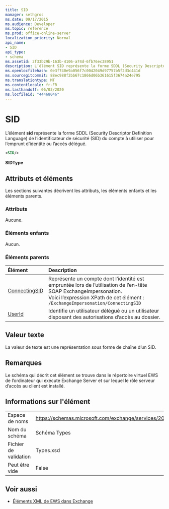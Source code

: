 ```yaml
---
title: SID
manager: sethgros
ms.date: 09/17/2015
ms.audience: Developer
ms.topic: reference
ms.prod: office-online-server
localization_priority: Normal
api_name:
- SID
api_type:
- schema
ms.assetid: 2f33b29b-163b-4106-a74d-6fb76ec38951
description: L’élément SID représente la forme SDDL (Security Descriptor Definition Language) de l’identificateur de sécurité (SID) du compte à utiliser pour l’emprunt d’identité ou l’accès délégué.
ms.openlocfilehash: 0e3f740e9a056f7c0042049d97757b5f2d3c441d
ms.sourcegitcommit: 88ec988f2bb67c1866d06b361615f3674a24e795
ms.translationtype: MT
ms.contentlocale: fr-FR
ms.lasthandoff: 06/03/2020
ms.locfileid: "44468046"
---
```

# <a name="sid"></a>SID

L’élément **sid** représente la forme SDDL (Security Descriptor Definition Language) de l’identificateur de sécurité (SID) du compte à utiliser pour l’emprunt d’identité ou l’accès délégué. 
  
```xml
<SID/>
```

 **SIDType**
## <a name="attributes-and-elements"></a>Attributs et éléments

Les sections suivantes décrivent les attributs, les éléments enfants et les éléments parents.
  
### <a name="attributes"></a>Attributs

Aucune.
  
### <a name="child-elements"></a>Éléments enfants

Aucun.
  
### <a name="parent-elements"></a>Éléments parents

|**Élément**|**Description**|
|:-----|:-----|
|[ConnectingSID](connectingsid.md) <br/> |Représente un compte dont l’identité est empruntée lors de l’utilisation de l’en-tête SOAP ExchangeImpersonation.  <br/> Voici l’expression XPath de cet élément :  <br/>  `/ExchangeImpersonation/ConnectingSID` <br/> |
|[UserId](userid.md) <br/> |Identifie un utilisateur délégué ou un utilisateur disposant des autorisations d’accès au dossier.  <br/> |
   
## <a name="text-value"></a>Valeur texte

La valeur de texte est une représentation sous forme de chaîne d’un SID.
  
## <a name="remarks"></a>Remarques

Le schéma qui décrit cet élément se trouve dans le répertoire virtuel EWS de l’ordinateur qui exécute Exchange Server et sur lequel le rôle serveur d’accès au client est installé.
  
## <a name="element-information"></a>Informations sur l'élément

|||
|:-----|:-----|
|Espace de noms  <br/> |https://schemas.microsoft.com/exchange/services/2006/types  <br/> |
|Nom du schéma  <br/> |Schéma Types  <br/> |
|Fichier de validation  <br/> |Types.xsd  <br/> |
|Peut être vide  <br/> |False  <br/> |
   
## <a name="see-also"></a>Voir aussi



- [Éléments XML de EWS dans Exchange](ews-xml-elements-in-exchange.md)

